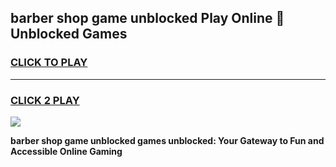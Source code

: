 
## barber shop game unblocked Play Online 👋 Unblocked Games
<h3>
<a href="https://premium.freeplayer.one?title=barber_shop_game_unblocked&ref=19F">CLICK TO PLAY</a></h3>
<hr>

<h3>
<a href="https://premium.freeplayer.one?title=barber_shop_game_unblocked&ref=19F">CLICK 2 PLAY</a>
  
</h3>

<a href="https://premium.freeplayer.one?title=barber_shop_game_unblocked&ref=19F"><img src="https://clearcache.store/games.png"></a>


**barber shop game unblocked games unblocked: Your Gateway to Fun and Accessible Online Gaming**
